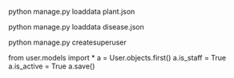  
python manage.py loaddata plant.json

python manage.py loaddata disease.json

python manage.py createsuperuser

from user.models import *
a = User.objects.first()
a.is_staff = True
a.is_active = True
a.save()
